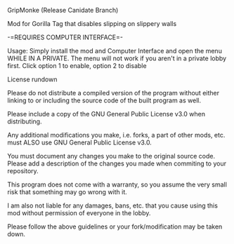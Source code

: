 GripMonke (Release Canidate Branch)

Mod for Gorilla Tag that disables slipping on slippery walls

-=REQUIRES COMPUTER INTERFACE=-

Usage: Simply install the mod and Computer Interface and open the menu WHILE IN A PRIVATE. The menu will not work if you aren't in a private lobby first. Click option 1 to enable, option 2 to disable

License rundown

Please do not distribute a compiled version of the program without either linking to or including the source code of the built program as well.

Please include a copy of the GNU General Public License v3.0 when distributing.

Any additional modifications you make, i.e. forks, a part of other mods, etc. must ALSO use GNU General Public License v3.0.

You must document any changes you make to the original source code. Please add a description of the changes you made when commiting to your repository.

This program does not come with a warranty, so you assume the very small risk that something may go wrong with it.

I am also not liable for any damages, bans, etc. that you cause using this mod without permission of everyone in the lobby.

Please follow the above guidelines or your fork/modification may be taken down.
